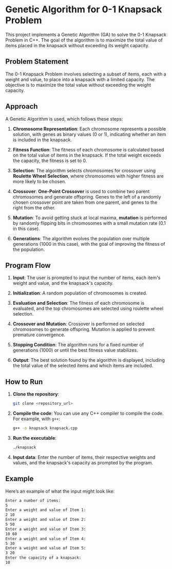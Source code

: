 # Genetic Algorithm for 0-1 Knapsack Problem

This project implements a Genetic Algorithm (GA) to solve the 0-1 Knapsack Problem in C++. The goal of the algorithm is to maximize the total value of items placed in the knapsack without exceeding its weight capacity.

## Problem Statement

The 0-1 Knapsack Problem involves selecting a subset of items, each with a weight and value, to place into a knapsack with a limited capacity. The objective is to maximize the total value without exceeding the weight capacity.

## Approach

A Genetic Algorithm is used, which follows these steps:

1. **Chromosome Representation**: Each chromosome represents a possible solution, with genes as binary values (0 or 1), indicating whether an item is included in the knapsack.
   
2. **Fitness Function**: The fitness of each chromosome is calculated based on the total value of items in the knapsack. If the total weight exceeds the capacity, the fitness is set to 0.

3. **Selection**: The algorithm selects chromosomes for crossover using **Roulette Wheel Selection**, where chromosomes with higher fitness are more likely to be chosen.

4. **Crossover**: **One-Point Crossover** is used to combine two parent chromosomes and generate offspring. Genes to the left of a randomly chosen crossover point are taken from one parent, and genes to the right from the other.

5. **Mutation**: To avoid getting stuck at local maxima, **mutation** is performed by randomly flipping bits in chromosomes with a small mutation rate (0.1 in this case).

6. **Generations**: The algorithm evolves the population over multiple generations (1000 in this case), with the goal of improving the fitness of the population.

## Program Flow

1. **Input**: The user is prompted to input the number of items, each item's weight and value, and the knapsack's capacity.

2. **Initialization**: A random population of chromosomes is created.

3. **Evaluation and Selection**: The fitness of each chromosome is evaluated, and the top chromosomes are selected using roulette wheel selection.

4. **Crossover and Mutation**: Crossover is performed on selected chromosomes to generate offspring. Mutation is applied to prevent premature convergence.

5. **Stopping Condition**: The algorithm runs for a fixed number of generations (1000) or until the best fitness value stabilizes.

6. **Output**: The best solution found by the algorithm is displayed, including the total value of the selected items and which items are included.

## How to Run

1. **Clone the repository**:
    ```bash
    git clone <repository_url>
    ```

2. **Compile the code**:
    You can use any C++ compiler to compile the code. For example, with `g++`:
    ```bash
    g++ -o knapsack knapsack.cpp
    ```

3. **Run the executable**:
    ```bash
    ./knapsack
    ```

4. **Input data**: Enter the number of items, their respective weights and values, and the knapsack's capacity as prompted by the program.

## Example

Here’s an example of what the input might look like:

```bash
Enter a number of items:
5
Enter a weight and value of Item 1:
2 10
Enter a weight and value of Item 2:
5 50
Enter a weight and value of Item 3:
10 60
Enter a weight and value of Item 4:
5 30
Enter a weight and value of Item 5:
3 20
Enter the capacity of a knapsack:
10
